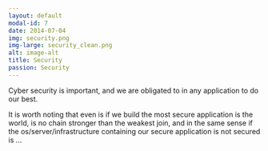 ```yaml
---
layout: default
modal-id: 7
date: 2014-07-04
img: security.png
img-large: security_clean.png
alt: image-alt
title: Security
passion: Security
---
```

Cyber security is important, and we are obligated to in any application to do our best.

It is worth noting that even is if we build the most secure application is the world, is no chain stronger than the weakest join, and in the same sense if the os/server/infrastructure containing our secure application is not secured is ...